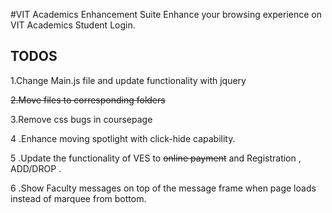 #VIT Academics Enhancement Suite
Enhance your browsing experience on VIT Academics Student Login.

## TODOS
1.Change Main.js file and update functionality with jquery

~~2.Move files to corresponding folders~~

3.Remove css bugs in coursepage

4 .Enhance moving spotlight with click-hide capability.

5 .Update the functionality of VES to ~~online payment~~ and Registration , ADD/DROP .

6 .Show Faculty messages on top of the message frame when page loads instead of marquee from bottom.
